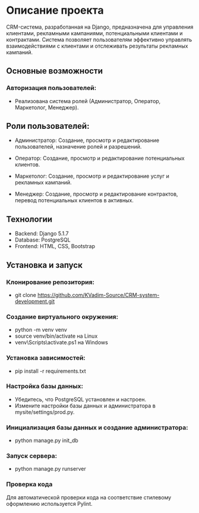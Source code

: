# Описание проекта
CRM-система, разработанная на Django, предназначена для управления клиентами, рекламными кампаниями, потенциальными клиентами и контрактами. Система позволяет пользователям эффективно управлять взаимодействиями с клиентами и отслеживать результаты рекламных кампаний.

## Основные возможности

### Авторизация пользователей:
- Реализована система ролей (Администратор, Оператор, Маркетолог, Менеджер).

## Роли пользователей:
- Администратор: Создание, просмотр и редактирование пользователей, назначение ролей и разрешений.

- Оператор: Создание, просмотр и редактирование потенциальных клиентов.

- Маркетолог: Создание, просмотр и редактирование услуг и рекламных кампаний.

- Менеджер: Создание, просмотр и редактирование контрактов, перевод потенциальных клиентов в активных.

## Технологии

- Backend: Django 5.1.7
- Database: PostgreSQL
- Frontend: HTML, CSS, Bootstrap

## Установка и запуск

### Клонирование репозитория:
- git clone https://github.com/KVadim-Source/CRM-system-development.git

### Создание виртуального окружения:
- python -m venv venv
- source venv/bin/activate на Linux
- venv\Scripts\activate.ps1 на Windows

### Установка зависимостей:
- pip install -r requirements.txt

### Настройка базы данных:
- Убедитесь, что PostgreSQL установлен и настроен.
- Измените настройки базы данных и администратора в mysite/settings/prod.py.

### Инициализация базы данных и создание администратора:
- python manage.py init_db

### Запуск сервера:
- python manage.py runserver

### Проверка кода
Для автоматической проверки кода на соответствие стилевому оформлению используется Pylint.